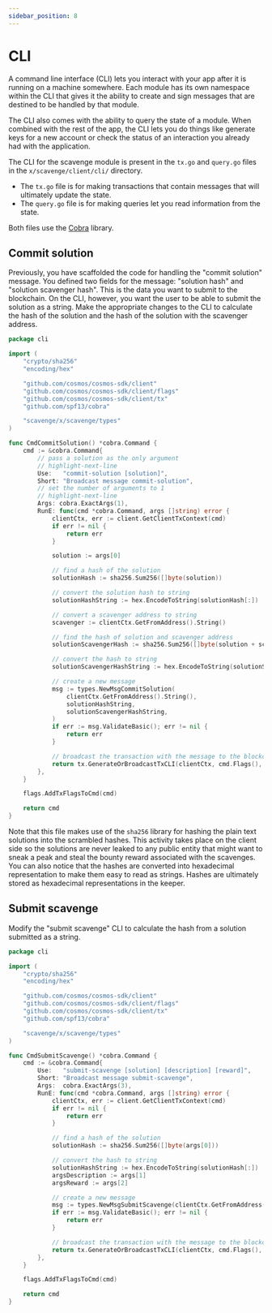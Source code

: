 ```yaml
---
sidebar_position: 8
---
```


# CLI

A command line interface (CLI) lets you interact with your app after it is
running on a machine somewhere. Each module has its own namespace within the CLI
that gives it the ability to create and sign messages that are destined to be
handled by that module.

The CLI also comes with the ability to query the state of a module. When
combined with the rest of the app, the CLI lets you do things like generate keys
for a new account or check the status of an interaction you already had with the
application.

The CLI for the scavenge module is present in the `tx.go` and `query.go` files
in the `x/scavenge/client/cli/` directory.

- The `tx.go` file is for making transactions that contain messages that will
  ultimately update the state.
- The `query.go` file is for making queries let you read information from the
  state.

Both files use the [Cobra](https://github.com/spf13/cobra) library.

## Commit solution

Previously, you have scaffolded the code for handling the "commit solution"
message. You defined two fields for the message: "solution hash" and "solution
scavenger hash". This is the data you want to submit to the blockchain. On the
CLI, however, you want the user to be able to submit the solution as a string.
Make the appropriate changes to the CLI to calculate the hash of the solution
and the hash of the solution with the scavenger address.

```go title="x/scavenge/client/cli/tx_commit_solution.go"
package cli

import (
	"crypto/sha256"
	"encoding/hex"

	"github.com/cosmos/cosmos-sdk/client"
	"github.com/cosmos/cosmos-sdk/client/flags"
	"github.com/cosmos/cosmos-sdk/client/tx"
	"github.com/spf13/cobra"

	"scavenge/x/scavenge/types"
)

func CmdCommitSolution() *cobra.Command {
	cmd := &cobra.Command{
		// pass a solution as the only argument
		// highlight-next-line
		Use:   "commit-solution [solution]",
		Short: "Broadcast message commit-solution",
		// set the number of arguments to 1
		// highlight-next-line
		Args: cobra.ExactArgs(1),
		RunE: func(cmd *cobra.Command, args []string) error {
			clientCtx, err := client.GetClientTxContext(cmd)
			if err != nil {
				return err
			}

			solution := args[0]

			// find a hash of the solution
			solutionHash := sha256.Sum256([]byte(solution))

			// convert the solution hash to string
			solutionHashString := hex.EncodeToString(solutionHash[:])

			// convert a scavenger address to string
			scavenger := clientCtx.GetFromAddress().String()

			// find the hash of solution and scavenger address
			solutionScavengerHash := sha256.Sum256([]byte(solution + scavenger))

			// convert the hash to string
			solutionScavengerHashString := hex.EncodeToString(solutionScavengerHash[:])

			// create a new message
			msg := types.NewMsgCommitSolution(
				clientCtx.GetFromAddress().String(),
				solutionHashString,
				solutionScavengerHashString,
			)
			if err := msg.ValidateBasic(); err != nil {
				return err
			}

			// broadcast the transaction with the message to the blockchain
			return tx.GenerateOrBroadcastTxCLI(clientCtx, cmd.Flags(), msg)
		},
	}

	flags.AddTxFlagsToCmd(cmd)

	return cmd
}
```

Note that this file makes use of the `sha256` library for hashing the plain text
solutions into the scrambled hashes. This activity takes place on the client
side so the solutions are never leaked to any public entity that might want to
sneak a peak and steal the bounty reward associated with the scavenges. You can
also notice that the hashes are converted into hexadecimal representation to
make them easy to read as strings. Hashes are ultimately stored as hexadecimal
representations in the keeper.

## Submit scavenge

Modify the "submit scavenge" CLI to calculate the hash from a solution submitted
as a string.

```go title="x/scavenge/client/cli/tx_submit_scavenge.go"
package cli

import (
	"crypto/sha256"
	"encoding/hex"

	"github.com/cosmos/cosmos-sdk/client"
	"github.com/cosmos/cosmos-sdk/client/flags"
	"github.com/cosmos/cosmos-sdk/client/tx"
	"github.com/spf13/cobra"

	"scavenge/x/scavenge/types"
)

func CmdSubmitScavenge() *cobra.Command {
	cmd := &cobra.Command{
		Use:   "submit-scavenge [solution] [description] [reward]",
		Short: "Broadcast message submit-scavenge",
		Args:  cobra.ExactArgs(3),
		RunE: func(cmd *cobra.Command, args []string) error {
			clientCtx, err := client.GetClientTxContext(cmd)
			if err != nil {
				return err
			}

			// find a hash of the solution
			solutionHash := sha256.Sum256([]byte(args[0]))

			// convert the hash to string
			solutionHashString := hex.EncodeToString(solutionHash[:])
			argsDescription := args[1]
			argsReward := args[2]

			// create a new message
			msg := types.NewMsgSubmitScavenge(clientCtx.GetFromAddress().String(), solutionHashString, argsDescription, argsReward)
			if err := msg.ValidateBasic(); err != nil {
				return err
			}

			// broadcast the transaction with the message to the blockchain
			return tx.GenerateOrBroadcastTxCLI(clientCtx, cmd.Flags(), msg)
		},
	}

	flags.AddTxFlagsToCmd(cmd)

	return cmd
}
```
